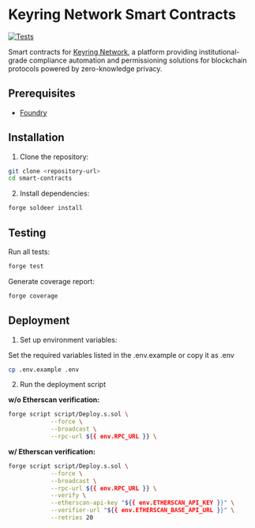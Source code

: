 # Keyring Network Smart Contracts

[![Tests](https://github.com/keyring-network/smart-contracts/actions/workflows/ci.yml/badge.svg)](https://github.com/keyring-network/smart-contracts/actions/workflows/test.yml)

Smart contracts for [Keyring Network](https://www.keyring.network/), a platform providing institutional-grade compliance automation and permissioning solutions for blockchain protocols powered by zero-knowledge privacy.

## Prerequisites

- [Foundry](https://book.getfoundry.sh/getting-started/installation)

## Installation

1. Clone the repository:

```bash
git clone <repository-url>
cd smart-contracts
```

2. Install dependencies:

```bash
forge soldeer install
```

## Testing

Run all tests:

```bash
forge test
```

Generate coverage report:

```bash
forge coverage
```

## Deployment

1. Set up environment variables:

Set the required variables listed in the .env.example or copy it as .env

```bash
cp .env.example .env
```

2. Run the deployment script

**w/o Etherscan verification:**

```bash
forge script script/Deploy.s.sol \
            --force \
            --broadcast \
            --rpc-url ${{ env.RPC_URL }} \
```

**w/ Etherscan verification:**

```bash
forge script script/Deploy.s.sol \
            --force \
            --broadcast \
            --rpc-url ${{ env.RPC_URL }} \
            --verify \
            --etherscan-api-key "${{ env.ETHERSCAN_API_KEY }}" \
            --verifier-url "${{ env.ETHERSCAN_BASE_API_URL }}" \
            --retries 20
```
